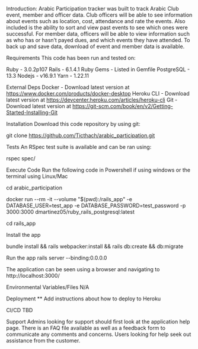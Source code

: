 Introduction: 
Arabic Participation tracker was built to track Arabic Club event, member and officer data. Club officers will be able to see information about events such as location, cost, attendance and rate the events. Also included is the ability to sort and view past events to see which ones were successful. For member data, officers will be able to view information such as who has or hasn’t payed dues, and which events they have attended. To back up and save data, download of event and member data is available.  

Requirements
This code has been run and tested on: 

Ruby - 3.0.2p107
Rails - 6.1.4.1
Ruby Gems - Listed in Gemfile
PostgreSQL - 13.3
Nodejs - v16.9.1
Yarn - 1.22.11

External Deps
Docker - Download latest version at https://www.docker.com/products/docker-desktop
Heroku CLI - Download latest version at https://devcenter.heroku.com/articles/heroku-cli
Git - Download latest version at https://git-scm.com/book/en/v2/Getting-Started-Installing-Git

Installation
Download this code repository by using git:

git clone https://github.com/Ticthach/arabic_participation.git

Tests
An RSpec test suite is available and can be ran using:

rspec spec/

Execute Code
Run the following code in Powershell if using windows or the terminal using Linux/Mac

cd arabic_participation

docker run --rm -it --volume "$(pwd):/rails_app" -e DATABASE_USER=test_app -e DATABASE_PASSWORD=test_password -p 3000:3000 dmartinez05/ruby_rails_postgresql:latest

cd rails_app

Install the app

bundle install && rails webpacker:install && rails db:create && db:migrate

Run the app rails server --binding:0.0.0.0

The application can be seen using a browser and navigating to http://localhost:3000/

Environmental Variables/Files
N/A

Deployment
** Add instructions about how to deploy to Heroku

CI/CD
TBD

Support
Admins looking for support should first look at the application help page. There is an FAQ file available as well as a feedback form to communicate any comments and concerns.
Users looking for help seek out assistance from the customer.

